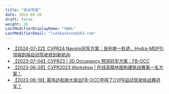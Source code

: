 ```yaml
---
title: "自动驾驶"
date: 2024-09-30
draft: false
weight: 18
LastModifierDisplayName: "SWHL"
LastModifierEmail: "liekkaskono@163.com"
---
```

 
- [【2024-07-22】CVPR24 Navsim冠军方案｜告别单一轨迹，Hydra-MDP引领端到端自动驾驶规划新航向](https://mp.weixin.qq.com/s/so4u42PUzW-hToPbT9F25g)
- [【2023-07-04】CVPR23 | 3D Occupancy 预测冠军方案：FB-OCC](https://mp.weixin.qq.com/s/dDyZe8rx9mXBwkycUQLiTA)
- [【2023-06-28】CVPR2023 Workshop | 在线高精地图构建挑战赛第一名方案！](https://mp.weixin.qq.com/s/kUPmRmyNhEQZycp3BRdlhw)
- [【2023-06-19】英伟达和南大提出FB-OCC夺得了CVPR自动驾驶挑战赛冠军？](https://mp.weixin.qq.com/s/8YGrAD95WuOB84c3Kmm-OA)
